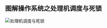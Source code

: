 ## 图解操作系统之处理机调度与死锁

![处理机调度与死锁](http://picture-pool.img-cn-beijing.aliyuncs.com/2019-08-05-054250.jpg)